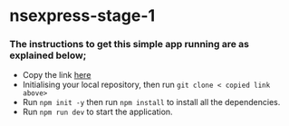 # nsexpress-stage-1

### The instructions to get this simple app running are as explained below;

- Copy the link [here](https://github.com/devLateef/nsexpress-stage-1.git)
- Initialising your local repository, then run `git clone < copied link above>`
- Run `npm init -y` then run `npm install` to install all the dependencies.
- Run `npm run dev` to start the application.